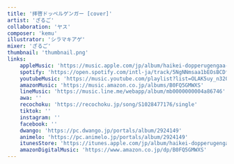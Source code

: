 ```yaml
---
title: '拝啓ドッペルゲンガー [cover]'
artist: 'ざるご'
collaboration: 'ヤス'
composer: 'kemu'
illustrator: 'シラマキアゲ'
mixer: 'ざるご'
thumbnail: 'thumbnail.png'
links:
    appleMusic: 'https://music.apple.com/jp/album/haikei-dopperugengaa-cover-single/1837833815'
    spotify: 'https://open.spotify.com/intl-ja/track/5NgNNmsaa1bEOsBCDfJxaL'
    youtubeMusic: 'https://music.youtube.com/playlist?list=OLAK5uy_n320VjQ-u8ilkq03DKUf3K5Owm7j2lyoI'
    amazonMusic: 'https://music.amazon.co.jp/albums/B0FQ5GMWXS'
    lineMusic: 'https://music.line.me/webapp/album/mb0000000004a86746'
    awa: ''
    recochoku: 'https://recochoku.jp/song/S1028477176/single'
    tiktok: ''
    instagram: ''
    facebook: ''
    dwango: 'https://pc.dwango.jp/portals/album/2924149'
    animelo: 'https://pc.animelo.jp/portals/album/2924149'
    itunesStore: 'https://itunes.apple.com/jp/album/haikei-dopperugengaa-cover-single/1837833815?app=itunes'
    amazonDigitalMusic: 'https://www.amazon.co.jp/dp/B0FQ5GMWXS'
---
```

